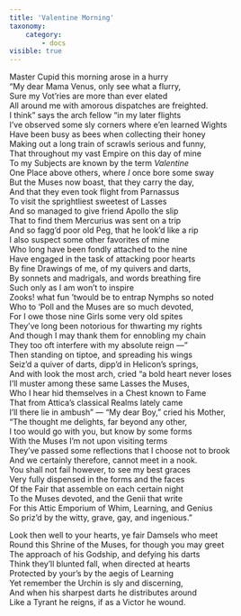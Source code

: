 ```yaml
---
title: 'Valentine Morning'
taxonomy:
    category:
        - docs
visible: true
---
```


Master Cupid this morning arose in a hurry  
“My dear Mama Venus, only see what a flurry,  
Sure my Vot’ries are more than ever elated  
All around me with amorous dispatches are freighted.  
I think” says the arch fellow “in my later flights  
I’ve observed some sly corners where e’en learned Wights  
Have been busy as bees when collecting their honey  
Making out a long train of scrawls serious and funny,  
That throughout my vast Empire on this day of mine  
To my Subjects are known by the term *Valentine*  
One Place above others, where *I* once bore some sway  
But the Muses now boast, that they carry the day,  
And that they even took flight from Parnassus  
To visit the sprightliest sweetest of Lasses  
And so managed to give friend Apollo the slip  
That to find them Mercurius was sent on a trip  
And so fagg’d poor old Peg, that he look’d like a rip  
I also suspect some other favorites of mine  
Who long have been fondly attached to the nine  
Have engaged in the task of attacking poor hearts  
By fine Drawings of me, of my quivers and darts,  
By sonnets and madrigals, and words breathing fire  
Such only as I am won’t to inspire  
Zooks! what fun ’twould be to entrap Nymphs so noted  
Who to ‘Poll and the Muses are so much devoted,  
For I owe those nine Girls some very old spites  
They’ve long been notorious for thwarting my rights  
And though I may thank them for ennobling my chain  
They too oft interfere with my absolute reign —”  
Then standing on tiptoe, and spreading his wings  
Seiz’d a quiver of darts, dipp’d in Helicon’s springs,  
And with look the most arch, cried “a bold heart never loses  
I’ll muster among these same Lasses the Muses,  
Who I hear hid themselves in a Chest known to Fame  
That from Attica’s classical Realms lately came  
I’ll there lie in ambush” — “My dear Boy,” cried his Mother,  
“The thought me delights, far beyond any other,  
I too would go with you, but know by some forms  
With the Muses I’m not upon visiting terms  
They’ve passed some reflections that I choose not to brook  
And we certainly therefore, cannot meet in a nook.  
You shall not fail however, to see my best graces  
Very fully dispensed in the forms and the faces  
Of the Fair that assemble on each certain night  
To the Muses devoted, and the Genii that write  
For this Attic Emporium of Whim, Learning, and Genius  
So priz’d by the witty, grave, gay, and ingenious.”  
  
Look then well to your hearts, ye fair Damsels who meet  
Round this Shrine of the Muses, for though you may greet  
The approach of his Godship, and defying his darts  
Think they’ll blunted fall, when directed at hearts  
Protected by your’s by the aegis of Learning  
Yet remember the Urchin is sly and discerning,  
And when his sharpest darts he distributes around  
Like a Tyrant he reigns, if as a Victor he wound.